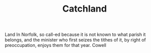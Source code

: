 ---
title: Catchland
letter: C
permalink: "/definitions/bld-catchland.html"
body: Land In Norfolk, so call-ed because it is not known to what parish it belongs,
  and the minister who first seizes the tithes of it, by right of preoccupation, enjoys
  them for that year. Cowell
published_at: '2018-07-07'
source: Black's Law Dictionary 2nd Ed (1910)
layout: post
---